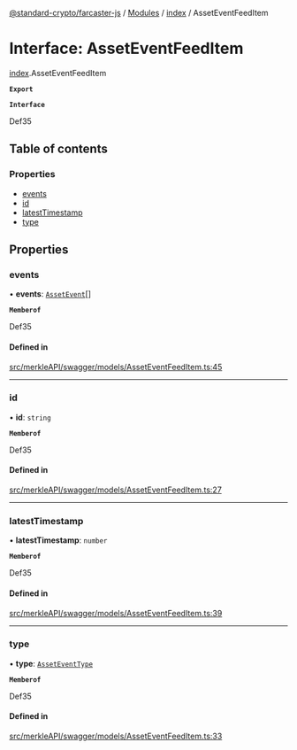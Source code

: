 [@standard-crypto/farcaster-js](../README.md) / [Modules](../modules.md) / [index](../modules/index.md) / AssetEventFeedItem

# Interface: AssetEventFeedItem

[index](../modules/index.md).AssetEventFeedItem

**`Export`**

**`Interface`**

Def35

## Table of contents

### Properties

- [events](index.AssetEventFeedItem.md#events)
- [id](index.AssetEventFeedItem.md#id)
- [latestTimestamp](index.AssetEventFeedItem.md#latesttimestamp)
- [type](index.AssetEventFeedItem.md#type)

## Properties

### events

• **events**: [`AssetEvent`](index.AssetEvent.md)[]

**`Memberof`**

Def35

#### Defined in

[src/merkleAPI/swagger/models/AssetEventFeedItem.ts:45](https://github.com/standard-crypto/farcaster-js/blob/main/src/merkleAPI/swagger/models/AssetEventFeedItem.ts#L45)

___

### id

• **id**: `string`

**`Memberof`**

Def35

#### Defined in

[src/merkleAPI/swagger/models/AssetEventFeedItem.ts:27](https://github.com/standard-crypto/farcaster-js/blob/main/src/merkleAPI/swagger/models/AssetEventFeedItem.ts#L27)

___

### latestTimestamp

• **latestTimestamp**: `number`

**`Memberof`**

Def35

#### Defined in

[src/merkleAPI/swagger/models/AssetEventFeedItem.ts:39](https://github.com/standard-crypto/farcaster-js/blob/main/src/merkleAPI/swagger/models/AssetEventFeedItem.ts#L39)

___

### type

• **type**: [`AssetEventType`](../modules/index.md#asseteventtype)

**`Memberof`**

Def35

#### Defined in

[src/merkleAPI/swagger/models/AssetEventFeedItem.ts:33](https://github.com/standard-crypto/farcaster-js/blob/main/src/merkleAPI/swagger/models/AssetEventFeedItem.ts#L33)
